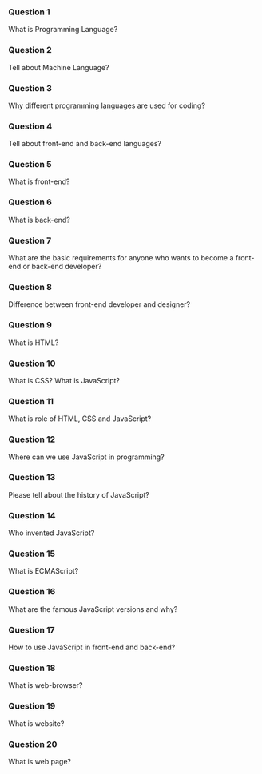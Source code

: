 ### Question 1

What is Programming Language?

### Question 2

Tell about Machine 
Language?

### Question 3

Why different programming languages are used for coding?

### Question 4

Tell about front-end and back-end languages?

### Question 5

What is front-end?

### Question 6

What is back-end?

### Question 7

What are the basic requirements for anyone who wants to become a front-end
or back-end developer?

### Question 8

Difference between front-end developer and designer?

### Question 9

What is HTML?

### Question 10

What is CSS? What is JavaScript?

### Question 11

What is role of HTML, CSS and JavaScript?

### Question 12

Where can we use JavaScript in programming?

### Question 13

Please tell about the history of JavaScript?

### Question 14

Who invented JavaScript?

### Question 15

What is ECMAScript?

### Question 16

What are the famous JavaScript versions and why?

### Question 17

How to use JavaScript in front-end and back-end?

### Question 18

What is web-browser?

### Question 19

What is website?

### Question 20

What is web page?
